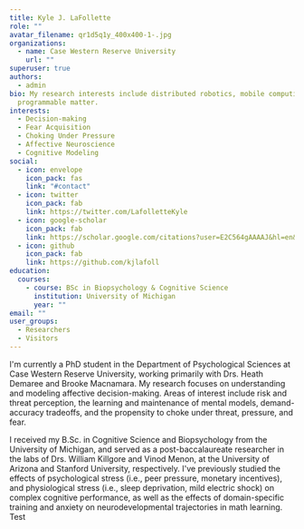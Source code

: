 ```yaml
---
title: Kyle J. LaFollette
role: ""
avatar_filename: qr1d5q1y_400x400-1-.jpg
organizations:
  - name: Case Western Reserve University
    url: ""
superuser: true
authors:
  - admin
bio: My research interests include distributed robotics, mobile computing and
  programmable matter.
interests:
  - Decision-making
  - Fear Acquisition
  - Choking Under Pressure
  - Affective Neuroscience
  - Cognitive Modeling
social:
  - icon: envelope
    icon_pack: fas
    link: "#contact"
  - icon: twitter
    icon_pack: fab
    link: https://twitter.com/LafolletteKyle
  - icon: google-scholar
    icon_pack: fab
    link: https://scholar.google.com/citations?user=E2C564gAAAAJ&hl=en&oi=ao
  - icon: github
    icon_pack: fab
    link: https://github.com/kjlafoll
education:
  courses:
    - course: BSc in Biopsychology & Cognitive Science
      institution: University of Michigan
      year: ""
email: ""
user_groups:
  - Researchers
  - Visitors
---
```

I'm currently a PhD student in the Department of Psychological Sciences at Case Western Reserve University, working primarily with Drs. Heath Demaree and Brooke Macnamara. My research focuses on understanding and modeling affective decision-making. Areas of interest include risk and threat perception, the learning and maintenance of mental models, demand-accuracy tradeoffs, and the propensity to choke under threat, pressure, and fear.

I received my B.Sc. in Cognitive Science and Biopsychology from the University of Michigan, and served as a post-baccalaureate researcher in the labs of Drs. William Killgore and Vinod Menon, at the University of Arizona and Stanford University, respectively. I've previously studied the effects of psychological stress (i.e., peer pressure, monetary incentives), and physiological stress (i.e., sleep deprivation, mild electric shock) on complex cognitive performance, as well as the effects of domain-specific training and anxiety on neurodevelopmental trajectories in math learning. Test